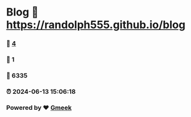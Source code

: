 # Blog :link: https://randolph555.github.io/blog 
### :page_facing_up: [4](https://randolph555.github.io/blog/tag.html) 
### :speech_balloon: 1 
### :hibiscus: 6335 
### :alarm_clock: 2024-06-13 15:06:18 
### Powered by :heart: [Gmeek](https://github.com/Meekdai/Gmeek)
